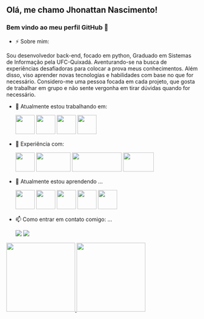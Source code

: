 <link rel="stylesheet" href="https://cdn.jsdelivr.net/gh/devicons/devicon@v2.15.1/devicon.min.css">
          
## Olá, me chamo Jhonattan Nascimento! 
### Bem vindo ao meu perfil GitHub 👋
- ⚡ Sobre mim:

Sou desenvolvedor back-end, focado em python, Graduado em Sistemas de Informação pela UFC-Quixadá. Aventurando-se na busca de experiências desafiadoras para colocar a prova meus conhecimentos. Além disso, viso aprender novas tecnologias e habilidades com base no que for necessário. Considero-me uma pessoa focada em cada projeto, que gosta de trabalhar em grupo e não sente vergonha em tirar dúvidas quando for necessário.

- 🔭 Atualmente estou trabalhando em:
          
    <img height=50 width=50 src="https://cdn.jsdelivr.net/gh/devicons/devicon/icons/python/python-original-wordmark.svg" /> <img height=50 width=50 src="https://cdn.jsdelivr.net/gh/devicons/devicon/icons/fastapi/fastapi-original-wordmark.svg" /> <img height=50 width=50 src="https://cdn.jsdelivr.net/gh/devicons/devicon/icons/postgresql/postgresql-original-wordmark.svg" /> <img height=50 width=50 src="https://cdn.jsdelivr.net/gh/devicons/devicon/icons/docker/docker-original-wordmark.svg" />

- 💬 Experiência com:

     <img height=50 width=50 src="https://cdn.jsdelivr.net/gh/devicons/devicon/icons/python/python-original-wordmark.svg" /> <img height=50 width=90 src="https://images.g2crowd.com/uploads/product/image/social_landscape/social_landscape_4c90301bc925592ec131471cf70b793b/rasa.png" /> <img height=50 width=130 src="https://www.cryt.ie/wp-content/uploads/2020/03/scrapy.png" /> <img height=50 width=80 src="https://upload.wikimedia.org/wikipedia/commons/thumb/0/03/Apache_Jena_logo.svg/1200px-Apache_Jena_logo.svg.png" />
          
- 🌱 Atualmente estou aprendendo ...
          
     <img height=50 width=50  src="https://cdn.jsdelivr.net/gh/devicons/devicon/icons/fastapi/fastapi-original-wordmark.svg" />  <img height=50 width=50 src="https://cdn.jsdelivr.net/gh/devicons/devicon/icons/flask/flask-original-wordmark.svg" />  <img height=50 width=50 src="https://cdn.jsdelivr.net/gh/devicons/devicon/icons/javascript/javascript-original.svg" />  <img height=50 width=50 src="https://cdn.jsdelivr.net/gh/devicons/devicon/icons/nodejs/nodejs-original-wordmark.svg" />  <img height=50 width=50 src="https://cdn.jsdelivr.net/gh/devicons/devicon/icons/docker/docker-original-wordmark.svg" />

- 📫 Como entrar em contato comigo: ...
          <div>
          <a href = "jhonattan.nascimento.barbosa@gmail.com"><img src="https://img.shields.io/badge/Gmail-D14836?style=for-the-badge&logo=gmail&logoColor=white" target="_blank"></a>
          <a href="https://www.linkedin.com/in/jhonattan-nascimento-barbosa/" target="_blank"><img src="https://img.shields.io/badge/-LinkedIn-%230077B5?style=for-the-badge&logo=linkedin&logoColor=white" target="_blank"></a>   
          </div>

<div>
<a href="https://github.com/jhonattan31">
<img height="180em" src="https://github-readme-stats.vercel.app/api/top-langs/?username=jhonattan31&layout=compact&langs_count=7&theme=radical"/>
<img height="180em" src="https://github-readme-stats.vercel.app/api?username=jhonattan31&show_icons=true&theme=radical&include_all_commits=true&count_private=true"/>
</div>
